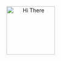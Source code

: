 
<br> <br> <br> <br> 
<p align="center">
  <img alt="Hi There" src="https://www.animatedimages.org/data/media/903/animated-turkey-flag-image-0021.gif" width="127"/>
</p>
<br><br><br><br><br>
